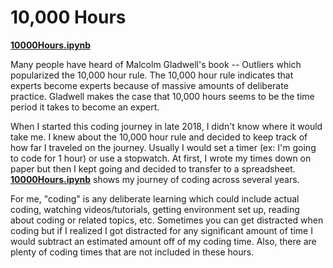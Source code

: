 # 10,000 Hours
**[10000Hours.ipynb](10000Hours.ipynb)**

Many people have heard of Malcolm Gladwell's book -- Outliers which popularized the 10,000 hour rule. The 10,000 hour rule indicates that experts become experts because of massive amounts of deliberate practice. Gladwell makes the case that 10,000 hours seems to be the time period it takes to become an expert.


When I started this coding journey in late 2018, I didn't know where it would take me. I knew about the 10,000 hour rule and decided to keep track of how far I traveled on the journey. Usually I would set a timer (ex: I'm going to code for 1 hour) or use a stopwatch. At first, I wrote my times down on paper but then I kept going and decided to transfer to a spreadsheet. **[10000Hours.ipynb](10000Hours.ipynb)** shows my journey of coding across several years. 


For me, "coding" is any deliberate learning which could include actual coding, watching videos/tutorials, getting environment set up, reading about coding or related topics, etc. Sometimes you can get distracted when coding but if I realized I got distracted for any significant amount of time I would subtract an estimated amount off of my coding time. Also, there are plenty of coding times that are not included in these hours. 